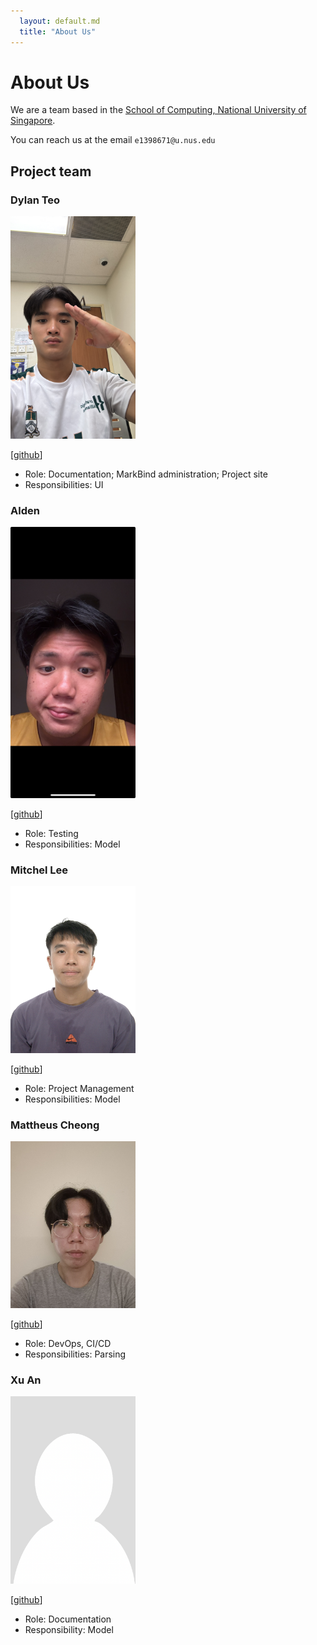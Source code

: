 ```yaml
---
  layout: default.md
  title: "About Us"
---
```


# About Us

We are a team based in the [School of Computing, National University of Singapore](http://www.comp.nus.edu.sg).

You can reach us at the email `e1398671@u.nus.edu`

## Project team

### Dylan Teo

<img src="images/dylantjy.png" width="200px">

[[github](https://github.com/dylantjy)]

* Role: Documentation; MarkBind administration; Project site
* Responsibilities: UI

### Alden

<img src="images/denz-denz.png" width="200px">

[[github](https://github.com/denz-denz)]

* Role: Testing
* Responsibilities: Model

### Mitchel Lee

<img src="images/actualmulti.png" width="200px">

[[github](http://github.com/actualmulti)]

* Role: Project Management
* Responsibilities: Model

### Mattheus Cheong

<img src="images/mattcce.png" width="200px">

[[github](https://github.com/mattcce)]

* Role: DevOps, CI/CD
* Responsibilities: Parsing

### Xu An

<img src="images/xateh.png" width="200px">

[[github](https://github.com/xateh)]

* Role: Documentation
* Responsibility: Model
